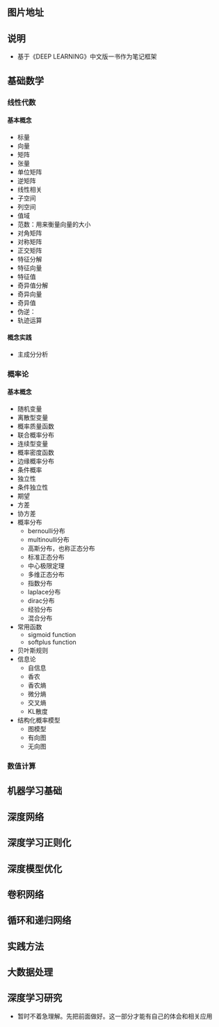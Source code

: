 ## 图片地址



## 说明

- 基于《DEEP LEARNING》中文版一书作为笔记框架





## 基础数学





### 线性代数



#### 基本概念

- 标量
- 向量
- 矩阵
- 张量
- 单位矩阵
- 逆矩阵
- 线性相关
- 子空间
- 列空间
- 值域
- 范数：用来衡量向量的大小
- 对角矩阵
- 对称矩阵
- 正交矩阵
- 特征分解
- 特征向量
- 特征值
- 奇异值分解
- 奇异向量
- 奇异值
- 伪逆：
- 轨迹运算

#### 概念实践

- 主成分分析

### 概率论

#### 基本概念

- 随机变量
- 离散型变量
- 概率质量函数
- 联合概率分布
- 连续型变量
- 概率密度函数
- 边缘概率分布
- 条件概率
- 独立性
- 条件独立性
- 期望
- 方差
- 协方差
- 概率分布
  - bernoulli分布
  - multinoulli分布
  - 高斯分布，也称正态分布
  - 标准正态分布
  - 中心极限定理
  - 多维正态分布
  - 指数分布
  - laplace分布
  - dirac分布
  - 经验分布
  - 混合分布
- 常用函数
  - sigmoid function
  - softplus function
- 贝叶斯规则
- 信息论
  - 自信息
  - 香农
  - 香农熵
  - 微分熵
  - 交叉熵
  - KL散度
- 结构化概率模型
  - 图模型
  - 有向图
  - 无向图

### 数值计算



## 机器学习基础







## 深度网络





## 深度学习正则化



## 深度模型优化



## 卷积网络



## 循环和递归网络





## 实践方法



## 大数据处理



## 深度学习研究

- 暂时不着急理解。先把前面做好。这一部分才能有自己的体会和相关应用
